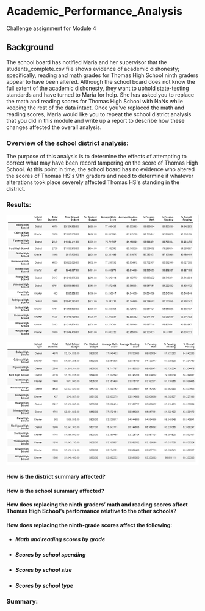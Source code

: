 # Academic_Performance_Analysis
Challenge assignment for Module 4

## Background
The school board has notified Maria and her supervisor that the students_complete.csv file shows evidence of academic dishonesty; specifically, reading and math grades for Thomas High School ninth graders appear to have been altered. Although the school board does not know the full extent of the academic dishonesty, they want to uphold state-testing standards and have turned to Maria for help. She has asked you to replace the math and reading scores for Thomas High School with NaNs while keeping the rest of the data intact. Once you’ve replaced the math and reading scores, Maria would like you to repeat the school district analysis that you did in this module and write up a report to describe how these changes affected the overall analysis.

### Overview of the school district analysis: 
The purpose of this analysis is to determine the effects of attempting to correct what may have been record tampering on the score of Thomas High School. At this point in time, the school board has no evidence who altered the scores of Thomas HS's 9th graders and need to determine if whatever alterations took place severely affected Thomas HS's standing in the district.   

### Results: 

![District Analysis Before Replacing Altered Scores](https://github.com/Itgotworse26/Academic_Performance_Analysis/blob/main/Resources/per_school_summary_df_Old.PNG)

![District Analysis After Replacing Altered Scores](https://github.com/Itgotworse26/Academic_Performance_Analysis/blob/main/Resources/per_school_summary_df_Revised.PNG)


#### How is the district summary affected?
#### How is the school summary affected?
#### How does replacing the ninth graders’ math and reading scores affect Thomas High School’s performance relative to the other schools?
#### How does replacing the ninth-grade scores affect the following:

* ##### Math and reading scores by grade
* ##### Scores by school spending
* ##### Scores by school size
* ##### Scores by school type

### Summary: 

